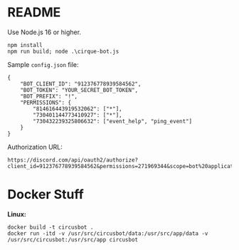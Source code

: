 README
======

Use Node.js 16 or higher.

```
npm install
npm run build; node .\cirque-bot.js
```

Sample `config.json` file:

```
{
    "BOT_CLIENT_ID": "912376778939584562",
    "BOT_TOKEN": "YOUR_SECRET_BOT_TOKEN",
    "BOT_PREFIX": "!",
    "PERMISSIONS": {
        "814616443919532062": ["*"],
        "730401144773410927": ["*"],
        "730432239325806632": ["event_help", "ping_event"]
    }
}
```

Authorization URL:

```
https://discord.com/api/oauth2/authorize?client_id=912376778939584562&permissions=271969344&scope=bot%20applications.commands
```

Docker Stuff
============

**Linux:**

```
docker build -t circusbot .
docker run -itd -v /usr/src/circusbot/data:/usr/src/app/data -v /usr/src/circusbot:/usr/src/app circusbot
```
